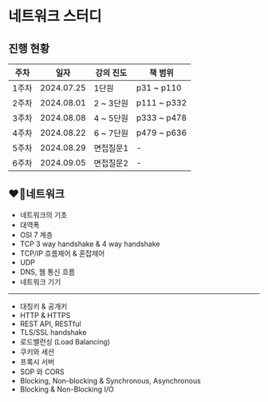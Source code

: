 # 네트워크 스터디

## 진행 현황
| 주차 | 일자 | 강의 진도 | 책 범위 |
|------|---------|----------|---------|
|1주차|2024.07.25| 1단원 | p31 ~ p110 |
|2주차|2024.08.01| 2 ~ 3단원 | p111 ~ p332 |
|3주차|2024.08.08| 4 ~ 5단원 | p333 ~ p478 |
|4주차|2024.08.22| 6 ~ 7단원 | p479 ~ p636 |
|5주차|2024.08.29| 면접질문1 | - |
|6주차|2024.09.05| 면접질문2 | - |

## ❤️‍🔥네트워크

- 네트워크의 기초
- 대역폭
- OSI 7 계층
- TCP 3 way handshake & 4 way handshake
- TCP/IP 흐름제어 & 혼잡제어
- UDP
- DNS, 웹 통신 흐름
- 네트워크 기기

---

- 대칭키 & 공개키
- HTTP & HTTPS
- REST API, RESTful
- TLS/SSL handshake
- 로드밸런싱 (Load Balancing)
- 쿠키와 세션
- 프록시 서버
- SOP 와 CORS
- Blocking, Non-blocking & Synchronous, Asynchronous
- Blocking & Non-Blocking I/O
